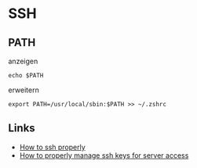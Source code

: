# SSH

## PATH

anzeigen
```
echo $PATH
```

erweitern
```
export PATH=/usr/local/sbin:$PATH >> ~/.zshrc
```

## Links

- [How to ssh properly](https://gravitational.com/blog/how-to-ssh-properly/)
- [How to properly manage ssh keys for server access](https://www.paepper.com/blog/posts/how-to-properly-manage-ssh-keys-for-server-access/)